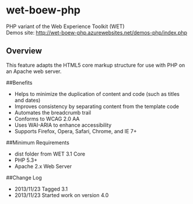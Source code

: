wet-boew-php
============

PHP variant of the Web Experience Toolkit (WET)<br />
Demos site: http://wet-boew-php.azurewebsites.net/demos-php/index.php

## Overview

This feature adapts the HTML5 core markup structure for use with PHP on an Apache web server.

##Benefits

* Helps to minimize the duplication of content and code (such as titles and dates)
* Improves consistency by separating content from the template code
* Automates the breadcrumb trail
* Conforms to WCAG 2.0 AA
* Uses WAI-ARIA to enhance accessibility
* Supports Firefox, Opera, Safari, Chrome, and IE 7+ 

##Minimum Requirements

* dist folder from WET 3.1 Core
* PHP 5.3+
* Apache 2.x Web Server

##Change Log
* 2013/11/23 Tagged 3.1
* 2013/11/23 Started work on version 4.0
